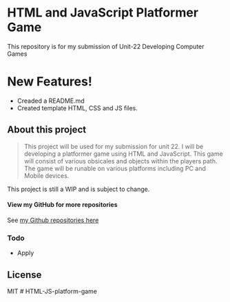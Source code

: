 # HTML and JavaScript Platformer Game

This repository is for my submission of Unit-22 Developing Computer Games

# New Features!

  - Creaded a README.md
  - Created template HTML, CSS and JS files.

## About this project

> This project will be used for my submission for unit 22. I will be developing a platformer game using HTML and JavaScript. This game will consist of various obsicales and objects within the players path. The game will be runable on various platforms including PC and Mobile devices.

This project is still a WIP and is subject to change.

#### View my GitHub for more repositories

See [my Github repositories here](https://github.com/AndrewTibbles?tab=repositories)


### Todo

 - Apply 

License
----

MIT
#   H T M L - J S - p l a t f o r m - g a m e  
 